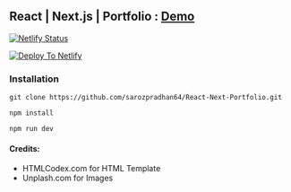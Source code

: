## React | Next.js | Portfolio : [Demo](https://pradhansaroj.com.np)
[![Netlify Status](https://api.netlify.com/api/v1/badges/b791cff5-6850-4621-96f5-c553f09b6c09/deploy-status)](https://app.netlify.com/sites/pradhansaroj-v2/deploys)


[![Deploy To Netlify](https://www.netlify.com/img/deploy/button.svg)](https://app.netlify.com/start/deploy?repository=https://github.com/sarozpradhan64/React-Next-Portfolio)


### Installation

``` 
git clone https://github.com/sarozpradhan64/React-Next-Portfolio.git
```
``` 
npm install
```

``` 
npm run dev
```


#### Credits:
- HTMLCodex.com for HTML Template
- Unplash.com for Images

